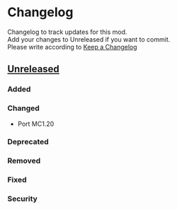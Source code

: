 # Changelog
Changelog to track updates for this mod.  
    Add your changes to Unreleased if you want to commit.  
    Please write according to [Keep a Changelog](https://keepachangelog.com/en/1.0.0/)

## [Unreleased]

### Added

### Changed
- Port MC1.20
### Deprecated

### Removed

### Fixed

### Security

[Unreleased]: https://github.com/MORIMORI0317/BetterTaskbar/commits
